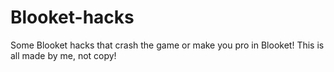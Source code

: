 # Blooket-hacks
Some Blooket hacks that crash the game or make you pro in Blooket!
This is all made by me, not copy!
